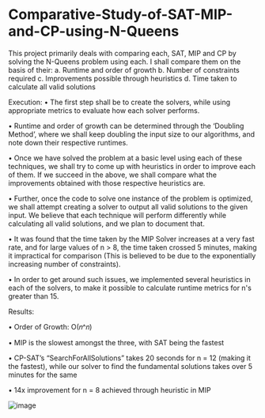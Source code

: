 # Comparative-Study-of-SAT-MIP-and-CP-using-N-Queens

This project primarily deals with comparing each, SAT, MIP and CP by solving the N-Queens problem using each. I shall compare them on the basis of their: 
a. Runtime and order of growth
b. Number of constraints required
c. Improvements possible through heuristics 
d. Time taken to calculate all valid solutions


Execution: 
•	The first step shall be to create the solvers, while using appropriate metrics to evaluate how each solver performs.

•	Runtime and order of growth can be determined through the ‘Doubling Method’, where we shall keep doubling the input size to our algorithms, and note down their respective runtimes. 

•	Once we have solved the problem at a basic level using each of these techniques, we shall try to come up with heuristics in order to improve each of them. If we succeed in the above, we shall compare what the improvements obtained with those respective heuristics are. 

•	Further, once the code to solve one instance of the problem is optimized, we shall attempt creating a solver to output all valid solutions to the given input. We believe that each technique will perform differently while calculating all valid solutions, and we plan to document that.

•	It was found that the time taken by the MIP Solver increases at a very fast rate, and for large values of n > 8, the time taken crossed 5 minutes, making it impractical for comparison (This is believed to be due to the exponentially increasing number of constraints).

•	In order to get around such issues, we implemented several heuristics in each of the solvers, to make it possible to calculate runtime metrics for n's greater than 15. 

Results: 

• Order of Growth: O(𝑛^𝑛)

• MIP is the slowest amongst the three, with SAT being the fastest

• CP-SAT’s “SearchForAllSolutions” takes 20 seconds for n = 12 (making it the fastest), while our solver to find the fundamental solutions takes over 5 minutes for the same

• 14x improvement for n = 8 achieved through heuristic in MIP

![image](https://user-images.githubusercontent.com/72302800/200106029-5b85aa3a-922b-40df-a28a-74be78aa14e5.png)
